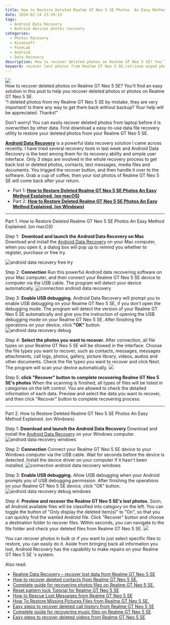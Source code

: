 ```yaml
---
title: How to Restore Deleted Realme GT Neo 5 SE Photos  An Easy Method Explained.
date: 2024-02-14 23:39:33
tags: 
  - Android Data Recovery
  - Android devices photos recovery
categories: 
  - Photos Recovery
  - Aiseesoft
  - FoneLab
  - Android
  - Data Recovery
description: How to recover deleted photos on Realme GT Neo 5 SE? You'll find an easy solution in this post to help you recover deleted photos or photos on Realme GT Neo 5 SE.
keyword: recover lost photos from Realme GT Neo 5 SE,retrieve wiped photos Realme GT Neo 5 SE,android photos retrieval,regain missing photos,save erased photos from Realme GT Neo 5 SE,undelete photos from Realme GT Neo 5 SE,how do i recover photos on Realme GT Neo 5 SE,Realme GT Neo 5 SE retrieve deleted photos,Realme GT Neo 5 SE photos recovery,Realme GT Neo 5 SE issues with photos deleted,recover photos from Realme GT Neo 5 SE,extract photos from water damaged phone Realme GT Neo 5 SE
---
```


<img src="https://img0mobiles.techidaily.com/images/best-assets/devices/realme/realme-gt-neo-5-se/1.jpg" class="atpl-imgstyle"  />

<div class="atpl-content atpl-for-fonelab-android recover-photos">

<div class="atpl-post-description-part-1">
How to recover deleted photos on Realme GT Neo 5 SE? You'll find an easy solution in this post to help you recover deleted photos or photos on Realme GT Neo 5 SE.
</div>



<div class="atpl-post-description-part-2">
<div class="tpl-content-sub-paragraph-question">
  "I deleted photos from my Realme GT Neo 5 SE  by mistake, they are very important! Is there any way to get them back without backup? Your help will be appreciated. Thanks!"
</div>
<div class="tpl-content-sub-paragraph-content">
<p>
  Don’t worry! You can easily recover deleted photos from laptop before it is overwritten by other data. First download a easy-to-use data file recovery utility to restore your deleted photos from your Realme GT Neo 5 SE.
</p>
</div>
</div>

<div class="atpl-post-description-part-3">
<div class="tpl-content-sub-paragraph-content">
  <p>
    <a href="https://tools.techidaily.com/aiseesoft-android-data-recovery/" target="_blank" rel="noopener"><strong>Android Data Recovery</strong></a> is a powerful data recovery solution I came across recently. I have tried several recovery tools in last week and Android Data Recovery is the best among them for its recovery ability and simple user interface. Only 3 steps are involved in the whole recovery process to get back lost or deleted photos, contacts, text messages, media files and documents. You trigged the recover button, and then handle it over to the software. Grab a cup of coffee, then your lost photos of Realme GT Neo 5 SE will come back after your return.
  </p>
</div>
</div>

<ul>
  <li>Part 1: <strong><a href="#p1"> How to Restore Deleted Realme GT Neo 5 SE Photos  An Easy Method Explained.  (on macOS)</a></strong></li>
  <li>Part 2: <strong><a href="#p2"> How to Restore Deleted Realme GT Neo 5 SE Photos  An Easy Method Explained.  (on Windows)</a></strong></li>
</ul>




<!-- Part 1 -->
<a id="p1" name="p1" ></a><hr>

<div>
  <span class="atpl-step-part-style">Part 1. How to Restore Deleted Realme GT Neo 5 SE Photos  An Easy Method Explained. (on macOS)</span>
</div>  

<span class="atpl-stepstyle-a"><span>Step 1: </span></span> <strong>Download and launch the Android Data Recovery on Mac</strong>
Download and install the <a href="https://tools.techidaily.com/aiseesoft-android-data-recovery/" target="_blank" rel="noopener">Android Data Recovery</a> on your Mac computer, when you open it, a dialog box will pop up to remind you whether to register, purchase or free try.

<img src="https://tools.techidaily.com/images/apps/aiseesoft/android-data-recovery/mac-free-try.png" class="atpl-imgstyle" alt="android data recovery free try" />

<span class="atpl-stepstyle-a"><span>Step 2: </span></span> <strong>Connection</strong>
Run this powerful Android data recovering software on your Mac computer, and then connect your Realme GT Neo 5 SE device to computer via the USB cable. The program will detect your device automatically.
<img src="https://tools.techidaily.com/images/apps/aiseesoft/android-data-recovery/mac-connection-interface.jpg" class="atpl-imgstyle" alt="connection android data recovery" />

<span class="atpl-stepstyle-a"><span>Step 3: </span></span> <strong>Enable USB debugging.</strong>
Android Data Recovery will prompt you to enable USB debugging on your Realme GT Neo 5 SE, if you don't open the debugging mode. The program will detect the version of your Realme GT Neo 5 SE automatically and give you the instruction of opening the USB debugging mode on your Realme GT Neo 5 SE. After finishing the operations on your device, click <strong>"OK"</strong> button.
<img src="https://tools.techidaily.com/images/apps/aiseesoft/android-data-recovery/mac-android-usb-debug.jpg"  class="atpl-imgstyle" alt="android data recovery debug" />

<span class="atpl-stepstyle-a"><span>Step 4: </span></span> <strong>Select the photos you want to recover.</strong>
After connection, all file types on your Realme GT Neo 5 SE will be showed in the interface. Choose the file types you want to recover, such as contacts, messages, messages attachments, call logs, photos, gallery, picture library, videos, audios and other documents. Check the file types you want to recover and click Next. The program will scan your device automatically.
<img src="https://tools.techidaily.com/images/apps/aiseesoft/android-data-recovery/mac-choose-type-photos.jpg" class="atpl-imgstyle"  />

<span class="atpl-stepstyle-a"><span>Step 5: </span></span> <strong>click "Recover" button to  complete recovering Realme GT Neo 5 SE's photos</strong>
When the scanning is finished, all types of files will be listed in categories on the left control. You are allowed to check the detailed information of each data. Preview and select the data you want to recover, and then click "Recover" button to complete recovering process.


<a id="p2" name="p2"></a><hr>

<!-- Part 2 -->
<div>
  <span class="atpl-step-part-style">Part 2. How to Restore Deleted Realme GT Neo 5 SE Photos  An Easy Method Explained. (on Windows)</span>
</div>

<span class="atpl-stepstyle-a"><span>Step 1: </span></span> <strong>Download and launch the Android Data Recovery</strong>
Download and install the <a href="https://tools.techidaily.com/aiseesoft-android-data-recovery/" target="_blank" rel="noopener">Android Data Recovery</a> on your Windows computer.
<img src="https://tools.techidaily.com/images/apps/aiseesoft/android-data-recovery/win-start-interface.png"  class="atpl-imgstyle" alt="android data recovery windows" />

<span class="atpl-stepstyle-a"><span>Step 2: </span></span> <strong>Connection</strong>
Connect your Realme GT Neo 5 SE device to your Windows computer via the USB cable. Wait for seconds before the device is detected. Install the device driver on your computer if it hasn't been installed.
<img src="https://tools.techidaily.com/images/apps/aiseesoft/android-data-recovery/win-connection-interface.png" class="atpl-imgstyle" alt="connection android data recovery windows" />

<span class="atpl-stepstyle-a"><span>Step 3: </span></span> <strong>Enable USB debugging.</strong>
Allow USB debugging when your Android prompts you of USB debugging permission. After finishing the operations on your Realme GT Neo 5 SE device, click "OK" button.
<img src="https://tools.techidaily.com/images/apps/aiseesoft/android-data-recovery/win-android-usb-debug.png" class="atpl-imgstyle" alt="android data recovery debug windows" />

<span class="atpl-stepstyle-a"><span>Step 4: </span></span> <strong>Preview and recover the Realme GT Neo 5 SE's lost photos.</strong>
Soon, all Android available files will be classified into category on the left. You can toggle the button of "Only display the deleted item(s)" to "On", so that you can quickly find the wanted Android file. Click "Recover" button and choose a destination folder to recover files. Within seconds, you can navigate to the file folder and check your deleted files from Realme GT Neo 5 SE.
<img src="https://tools.techidaily.com/images/apps/aiseesoft/android-data-recovery/win-recover-photos.png" class="atpl-imgstyle"  />

<div class="atpl-post-description-part-4">
<div class="tpl-content-sub-paragraph-normal">
    <p>
        You can recover photos in bulk or if you want to just select specific files to restore, you can easily do it. Aside from bringing back all information you lost, Android Recovery has the capability to make repairs on your Realme GT Neo 5 SE 's system.
    </p>
</div>
</div>

<ins class="adsbygoogle"
     style="display:block"
     data-ad-client="ca-pub-7571918770474297"
     data-ad-slot="8358498916"
     data-ad-format="auto"
     data-full-width-responsive="true"></ins>

<span class="atpl-alsoreadstyle">Also read:</span>
<div><ul>
<li><a href="/realme-data-recovery-recover-lost-data-from-realme-gt-neo-5-se-by-fonelab-android-recover-data/" target="_blank" rel="noopener"><u>Realme Data Recovery – recover lost data from Realme GT Neo 5 SE</u></a></li>
<li><a href="/how-to-recover-deleted-contacts-from-realme-gt-neo-5-se-by-fonelab-android-recover-contacts/" target="_blank" rel="noopener"><u>How to recover deleted contacts from Realme GT Neo 5 SE.</u></a></li>
<li><a href="/complete-guide-for-recovering-photos-files-on-realme-gt-neo-5-se-by-fonelab-android-recover-photos/" target="_blank" rel="noopener"><u>Complete guide for recovering photos files on Realme GT Neo 5 SE.</u></a></li>
<li><a href="/reset-pattern-lock-tutorial-for-realme-gt-neo-5-se-by-drfone-android-unlock-android-unlock/" target="_blank" rel="noopener"><u>Reset pattern lock Tutorial for Realme GT Neo 5 SE</u></a></li>
<li><a href="/how-to-rescue-lost-messages-from-realme-gt-neo-5-se-by-fonelab-android-recover-messages/" target="_blank" rel="noopener"><u>How to Rescue Lost Messages from Realme GT Neo 5 SE</u></a></li>
<li><a href="/how-to-restore-missing-pictures-files-from-realme-gt-neo-5-se-by-fonelab-android-recover-pictures/" target="_blank" rel="noopener"><u>How To  Restore Missing Pictures Files from Realme GT Neo 5 SE.</u></a></li>
<li><a href="/easy-steps-to-recover-deleted-call-history-from-realme-gt-neo-5-se-by-fonelab-android-recover-call-logs/" target="_blank" rel="noopener"><u>Easy steps to recover deleted call history from Realme GT Neo 5 SE</u></a></li>
<li><a href="/complete-guide-for-recovering-music-files-on-realme-gt-neo-5-se-by-fonelab-android-recover-music/" target="_blank" rel="noopener"><u>Complete guide for recovering music files on Realme GT Neo 5 SE</u></a></li>
<li><a href="/easy-steps-to-recover-deleted-videos-from-realme-gt-neo-5-se-by-fonelab-android-recover-video/" target="_blank" rel="noopener"><u>Easy steps to recover deleted videos from Realme GT Neo 5 SE</u></a></li>
</ul></div>

</div>
